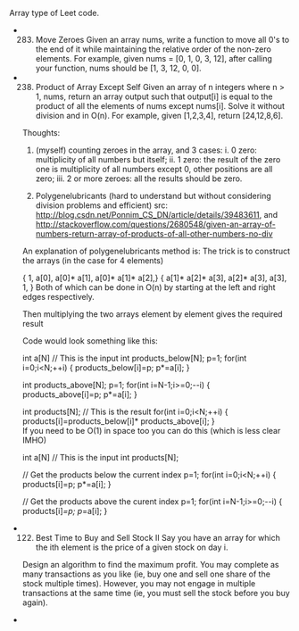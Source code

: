 Array type of Leet code.

- 283. Move Zeroes
	Given an array nums, write a function to move all 0's to the end of it while maintaining the relative order of the non-zero elements.
	For example, given nums = [0, 1, 0, 3, 12], after calling your function, nums should be [1, 3, 12, 0, 0].

- 238. Product of Array Except Self
  Given an array of n integers where n > 1, nums, return an array output such that output[i] is equal to the product of all the elements of nums except nums[i].
  Solve it without division and in O(n).
  For example, given [1,2,3,4], return [24,12,8,6].

  Thoughts:
  1. (myself) counting zeroes in the array, and 3 cases:
    i. 0 zero: multiplicity of all numbers but itself;
    ii. 1 zero: the result of the zero one is multiplicity of all numbers except 0, other positions are all zero;
    iii. 2 or more zeroes: all the results should be zero.

  2. Polygenelubricants (hard to understand but without considering division problems and efficient)
    src: http://blog.csdn.net/Ponnim_CS_DN/article/details/39483611, and http://stackoverflow.com/questions/2680548/given-an-array-of-numbers-return-array-of-products-of-all-other-numbers-no-div

    An explanation of polygenelubricants method is: The trick is to construct the arrays (in the case for 4 elements)

    {        1,             a[0],   a[0]* a[1],   a[0]* a[1]* a[2],}
    { a[1]* a[2]* a[3],  a[2]* a[3],   a[3],               1,  }
    Both of which can be done in O(n) by starting at the left and right edges respectively.

    Then multiplying the two arrays element by element gives the required result

    Code would look something like this:

    int a[N] // This is the input
    int products_below[N];
    p=1;
    for(int i=0;i<N;++i) {
      products_below[i]=p;
      p*=a[i];
    }

    int products_above[N];
    p=1;
    for(int i=N-1;i>=0;--i) {
        products_above[i]=p;
        p*=a[i];
    }     

    int products[N]; // This is the result
    for(int i=0;i<N;++i) {
      products[i]=products_below[i]* products_above[i];
}   
    If you need to be O(1) in space too you can do this (which is less clear IMHO)

    int a[N] // This is the input
    int products[N];

    // Get the products below the current index
    p=1;
    for(int i=0;i<N;++i) {
      products[i]=p;
      p*=a[i];
    }   

    // Get the products above the curent index
    p=1;
    for(int i=N-1;i>=0;--i) {
      products[i]*=p;
      p*=a[i];
    }   

- 122. Best Time to Buy and Sell Stock II
  Say you have an array for which the ith element is the price of a given stock on day i.

  Design an algorithm to find the maximum profit. You may complete as many transactions as you like (ie, buy one and sell one share of the stock multiple times). However, you may not engage in multiple transactions at the same time (ie, you must sell the stock before you buy again).

- 
